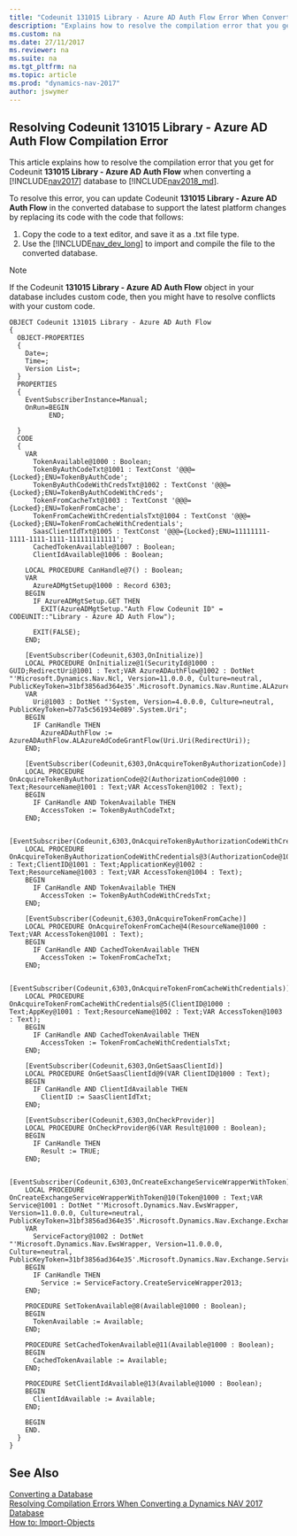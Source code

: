 ```yaml
---
title: "Codeunit 131015 Library - Azure AD Auth Flow Error When Converting to Dynamics NAV 2018"
description: "Explains how to resolve the compilation error that you get for Codeunit 131015 Library - Azure AD Auth Flow when converting a database from Dynamics NAV 2017 to 2018."
ms.custom: na
ms.date: 27/11/2017
ms.reviewer: na
ms.suite: na
ms.tgt_pltfrm: na
ms.topic: article
ms.prod: "dynamics-nav-2017"
author: jswymer
---
```

## Resolving Codeunit 131015 Library - Azure AD Auth Flow Compilation Error 
This article explains how to resolve the compilation error that you get for Codeunit **131015 Library - Azure AD Auth Flow** when converting a [!INCLUDE[nav2017](includes/navcorfu_md.md)] database to [!INCLUDE[nav2018_md](includes/nav2018_md.md)].

To resolve this error, you can update Codeunit **131015 Library - Azure AD Auth Flow**  in the converted database to support the latest platform changes by replacing its code with the code that follows: 

1. Copy the code to a text editor, and save it as a .txt file type.
2. Use the [!INCLUDE[nav_dev_long](includes/nav_dev_long_md.md)] to import and compile the file to the converted database.

> [!NOTE]  
>  If the Codeunit **131015 Library - Azure AD Auth Flow**  object in your database includes custom code, then you might have to resolve conflicts with your custom code.

```
OBJECT Codeunit 131015 Library - Azure AD Auth Flow
{
  OBJECT-PROPERTIES
  {
    Date=;
    Time=;
    Version List=;
  }
  PROPERTIES
  {
    EventSubscriberInstance=Manual;
    OnRun=BEGIN
          END;

  }
  CODE
  {
    VAR
      TokenAvailable@1000 : Boolean;
      TokenByAuthCodeTxt@1001 : TextConst '@@@={Locked};ENU=TokenByAuthCode';
      TokenByAuthCodeWithCredsTxt@1002 : TextConst '@@@={Locked};ENU=TokenByAuthCodeWithCreds';
      TokenFromCacheTxt@1003 : TextConst '@@@={Locked};ENU=TokenFromCache';
      TokenFromCacheWithCredentialsTxt@1004 : TextConst '@@@={Locked};ENU=TokenFromCacheWithCredentials';
      SaasClientIdTxt@1005 : TextConst '@@@={Locked};ENU=11111111-1111-1111-1111-111111111111';
      CachedTokenAvailable@1007 : Boolean;
      ClientIdAvailable@1006 : Boolean;

    LOCAL PROCEDURE CanHandle@7() : Boolean;
    VAR
      AzureADMgtSetup@1000 : Record 6303;
    BEGIN
      IF AzureADMgtSetup.GET THEN
        EXIT(AzureADMgtSetup."Auth Flow Codeunit ID" = CODEUNIT::"Library - Azure AD Auth Flow");

      EXIT(FALSE);
    END;

    [EventSubscriber(Codeunit,6303,OnInitialize)]
    LOCAL PROCEDURE OnInitialize@1(SecurityId@1000 : GUID;RedirectUri@1001 : Text;VAR AzureADAuthFlow@1002 : DotNet "'Microsoft.Dynamics.Nav.Ncl, Version=11.0.0.0, Culture=neutral, PublicKeyToken=31bf3856ad364e35'.Microsoft.Dynamics.Nav.Runtime.ALAzureAdCodeGrantFlow");
    VAR
      Uri@1003 : DotNet "'System, Version=4.0.0.0, Culture=neutral, PublicKeyToken=b77a5c561934e089'.System.Uri";
    BEGIN
      IF CanHandle THEN
        AzureADAuthFlow := AzureADAuthFlow.ALAzureAdCodeGrantFlow(Uri.Uri(RedirectUri));
    END;

    [EventSubscriber(Codeunit,6303,OnAcquireTokenByAuthorizationCode)]
    LOCAL PROCEDURE OnAcquireTokenByAuthorizationCode@2(AuthorizationCode@1000 : Text;ResourceName@1001 : Text;VAR AccessToken@1002 : Text);
    BEGIN
      IF CanHandle AND TokenAvailable THEN
        AccessToken := TokenByAuthCodeTxt;
    END;

    [EventSubscriber(Codeunit,6303,OnAcquireTokenByAuthorizationCodeWithCredentials)]
    LOCAL PROCEDURE OnAcquireTokenByAuthorizationCodeWithCredentials@3(AuthorizationCode@1000 : Text;ClientID@1001 : Text;ApplicationKey@1002 : Text;ResourceName@1003 : Text;VAR AccessToken@1004 : Text);
    BEGIN
      IF CanHandle AND TokenAvailable THEN
        AccessToken := TokenByAuthCodeWithCredsTxt;
    END;

    [EventSubscriber(Codeunit,6303,OnAcquireTokenFromCache)]
    LOCAL PROCEDURE OnAcquireTokenFromCache@4(ResourceName@1000 : Text;VAR AccessToken@1001 : Text);
    BEGIN
      IF CanHandle AND CachedTokenAvailable THEN
        AccessToken := TokenFromCacheTxt;
    END;

    [EventSubscriber(Codeunit,6303,OnAcquireTokenFromCacheWithCredentials)]
    LOCAL PROCEDURE OnAcquireTokenFromCacheWithCredentials@5(ClientID@1000 : Text;AppKey@1001 : Text;ResourceName@1002 : Text;VAR AccessToken@1003 : Text);
    BEGIN
      IF CanHandle AND CachedTokenAvailable THEN
        AccessToken := TokenFromCacheWithCredentialsTxt;
    END;

    [EventSubscriber(Codeunit,6303,OnGetSaasClientId)]
    LOCAL PROCEDURE OnGetSaasClientId@9(VAR ClientID@1000 : Text);
    BEGIN
      IF CanHandle AND ClientIdAvailable THEN
        ClientID := SaasClientIdTxt;
    END;

    [EventSubscriber(Codeunit,6303,OnCheckProvider)]
    LOCAL PROCEDURE OnCheckProvider@6(VAR Result@1000 : Boolean);
    BEGIN
      IF CanHandle THEN
        Result := TRUE;
    END;

    [EventSubscriber(Codeunit,6303,OnCreateExchangeServiceWrapperWithToken)]
    LOCAL PROCEDURE OnCreateExchangeServiceWrapperWithToken@10(Token@1000 : Text;VAR Service@1001 : DotNet "'Microsoft.Dynamics.Nav.EwsWrapper, Version=11.0.0.0, Culture=neutral, PublicKeyToken=31bf3856ad364e35'.Microsoft.Dynamics.Nav.Exchange.ExchangeServiceWrapper");
    VAR
      ServiceFactory@1002 : DotNet "'Microsoft.Dynamics.Nav.EwsWrapper, Version=11.0.0.0, Culture=neutral, PublicKeyToken=31bf3856ad364e35'.Microsoft.Dynamics.Nav.Exchange.ServiceWrapperFactory";
    BEGIN
      IF CanHandle THEN
        Service := ServiceFactory.CreateServiceWrapper2013;
    END;

    PROCEDURE SetTokenAvailable@8(Available@1000 : Boolean);
    BEGIN
      TokenAvailable := Available;
    END;

    PROCEDURE SetCachedTokenAvailable@11(Available@1000 : Boolean);
    BEGIN
      CachedTokenAvailable := Available;
    END;

    PROCEDURE SetClientIdAvailable@13(Available@1000 : Boolean);
    BEGIN
      ClientIdAvailable := Available;
    END;

    BEGIN
    END.
  }
}
```

## See Also  
 [Converting a Database](Converting-a-Database.md)  
 [Resolving Compilation Errors When Converting a Dynamics NAV 2017 Database](Resolve-Compile-Errors-When-Converting-Dynamics-NAV-2017-Database.md)  
 [How to: Import-Objects](How-to--Import-Objects.md)
